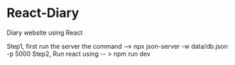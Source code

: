 # React-Diary
Diary website using React

Step1,
first run the server the command -->  npx json-server -w data/db.json -p 5000
Step2,
Run react using -- > npm run dev
